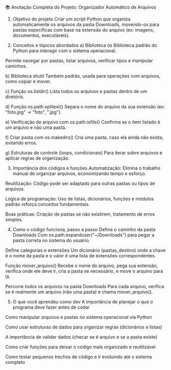 📚 Anotação Completa do Projeto: Organizador Automático de Arquivos
1. Objetivo do projeto
Criar um script Python que organiza automaticamente os arquivos da pasta Downloads, movendo-os para pastas específicas com base na extensão do arquivo (ex: imagens, documentos, executáveis).

2. Conceitos e tópicos abordados
a) Biblioteca os
Biblioteca padrão do Python para interagir com o sistema operacional.

Permite navegar por pastas, listar arquivos, verificar tipos e manipular caminhos.

b) Biblioteca shutil
Também padrão, usada para operações com arquivos, como copiar e mover.

c) Função os.listdir()
Lista todos os arquivos e pastas dentro de um diretório.

d) Função os.path.splitext()
Separa o nome do arquivo da sua extensão (ex: "foto.jpg" → "foto", ".jpg").

e) Verificação de arquivo com os.path.isfile()
Confirma se o item listado é um arquivo e não uma pasta.

f) Criar pasta com os.makedirs()
Cria uma pasta, caso ela ainda não exista, evitando erros.

g) Estruturas de controle (loops, condicionais)
Para iterar sobre arquivos e aplicar regras de organização.

3. Importância dos códigos e funções
Automatização: Elimina o trabalho manual de organizar arquivos, economizando tempo e esforço.

Reutilização: Código pode ser adaptado para outras pastas ou tipos de arquivos.

Lógica de programação: Uso de listas, dicionários, funções e módulos padrão reforça conceitos fundamentais.

Boas práticas: Criação de pastas se não existirem, tratamento de erros simples.

4. Como o código funciona, passo a passo
Define o caminho da pasta Downloads
Com os.path.expanduser("~/Downloads") para pegar a pasta correta no sistema do usuário.

Define categorias e extensões
Um dicionário (pastas_destino) onde a chave é o nome da pasta e o valor é uma lista de extensões correspondentes.

Função mover_arquivo()
Recebe o nome do arquivo, pega sua extensão, verifica onde ele deve ir, cria a pasta se necessário, e move o arquivo para lá.

Percorre todos os arquivos na pasta Downloads
Para cada arquivo, verifica se é realmente um arquivo (não uma pasta) e chama mover_arquivo().

5. O que você aprendeu como dev
A importância de planejar o que o programa deve fazer antes de codar

Como manipular arquivos e pastas no sistema operacional via Python

Como usar estruturas de dados para organizar regras (dicionários e listas)

A importância de validar dados (checar se é arquivo e se a pasta existe)

Como criar funções para deixar o código mais organizado e reutilizável

Como testar pequenos trechos de código e ir evoluindo até o sistema completo